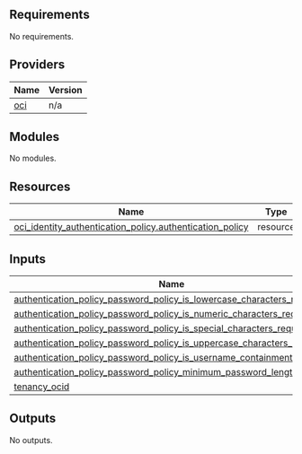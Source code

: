 <!-- BEGIN_TF_DOCS -->
## Requirements

No requirements.

## Providers

| Name | Version |
|------|---------|
| <a name="provider_oci"></a> [oci](#provider\_oci) | n/a |

## Modules

No modules.

## Resources

| Name | Type |
|------|------|
| [oci_identity_authentication_policy.authentication_policy](https://registry.terraform.io/providers/oracle/oci/latest/docs/resources/identity_authentication_policy) | resource |

## Inputs

| Name | Description | Type | Default | Required |
|------|-------------|------|---------|:--------:|
| <a name="input_authentication_policy_password_policy_is_lowercase_characters_required"></a> [authentication\_policy\_password\_policy\_is\_lowercase\_characters\_required](#input\_authentication\_policy\_password\_policy\_is\_lowercase\_characters\_required) | n/a | `any` | n/a | yes |
| <a name="input_authentication_policy_password_policy_is_numeric_characters_required"></a> [authentication\_policy\_password\_policy\_is\_numeric\_characters\_required](#input\_authentication\_policy\_password\_policy\_is\_numeric\_characters\_required) | n/a | `any` | n/a | yes |
| <a name="input_authentication_policy_password_policy_is_special_characters_required"></a> [authentication\_policy\_password\_policy\_is\_special\_characters\_required](#input\_authentication\_policy\_password\_policy\_is\_special\_characters\_required) | n/a | `any` | n/a | yes |
| <a name="input_authentication_policy_password_policy_is_uppercase_characters_required"></a> [authentication\_policy\_password\_policy\_is\_uppercase\_characters\_required](#input\_authentication\_policy\_password\_policy\_is\_uppercase\_characters\_required) | n/a | `any` | n/a | yes |
| <a name="input_authentication_policy_password_policy_is_username_containment_allowed"></a> [authentication\_policy\_password\_policy\_is\_username\_containment\_allowed](#input\_authentication\_policy\_password\_policy\_is\_username\_containment\_allowed) | n/a | `any` | n/a | yes |
| <a name="input_authentication_policy_password_policy_minimum_password_length"></a> [authentication\_policy\_password\_policy\_minimum\_password\_length](#input\_authentication\_policy\_password\_policy\_minimum\_password\_length) | n/a | `any` | n/a | yes |
| <a name="input_tenancy_ocid"></a> [tenancy\_ocid](#input\_tenancy\_ocid) | n/a | `any` | n/a | yes |

## Outputs

No outputs.
<!-- END_TF_DOCS -->    